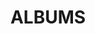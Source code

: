 ---
layout: album_gallery
resource: instagram
title: "ALBUMS"
description: "archive"
active: gallery
header-img: "img/gallery-bg.jpg"
images:
- image_path: /maitho9x/bikini/20220316_124433_275816476_558220568628813_2084447659965782734_n.jpg
  gallery-folder: /gallery/maitho9x/bikini/
  gallery-name: bikini
  gallery-date: April 2025
- image_path: /maitho9x/bikini+1/20220226_184937_274634355_146449457830065_648347242182934516_n.jpg
  gallery-folder: /gallery/maitho9x/bikini+1/
  gallery-name: bikini+1
  gallery-date: April 2025
- image_path: /maitho9x/New folder/20220601_210039_285033712_2000219026831198_6282059888319156408_n.jpg
  gallery-folder: /gallery/maitho9x/New folder/
  gallery-name: New folder
  gallery-date: April 2025
- image_path: /maitho9x/vay/20220701_094818_291211780_108612598507246_1782600391457936838_n.jpg
  gallery-folder: /gallery/maitho9x/vay/
  gallery-name: vay
  gallery-date: April 2025
---